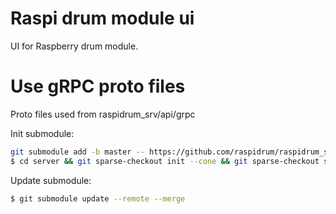 # Raspi drum module ui

UI for Raspberry drum module.


# Use gRPC proto files

Proto files used from raspidrum_srv/api/grpc

Init submodule:

```bash
git submodule add -b master -- https://github.com/raspidrum/raspidrum_srv.git api/grpc
$ cd server && git sparse-checkout init --cone && git sparse-checkout set api
```

Update submodule:

```bash
$ git submodule update --remote --merge
```
